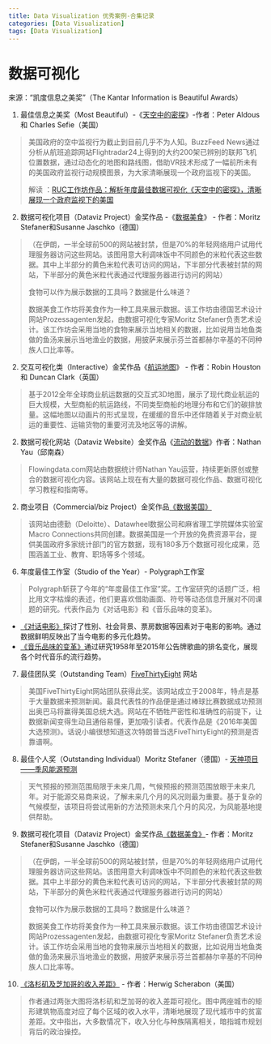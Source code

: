 ```yaml
---
title: Data Visualization 优秀案例-合集记录
categories: [Data Visualization]
tags: [Data Visualization]
---
```


# 数据可视化

来源：“凯度信息之美奖”（The Kantar Information is Beautiful Awards）

1. 最佳信息之美奖（Most Beautiful）-《[天空中的密探](https://www.buzzfeed.com/peteraldhous/spies-in-the-skies?utm_term=.igqaxKlxA6#.orXzGXJGjW)》-作者：Peter Aldous 和 Charles Sefie（美国）

> 美国政府的空中监视行为截止到目前几乎不为人知。BuzzFeed News通过分析从航班追踪网站Flightradar24上得到的大约200架已辨别的联邦飞机位置数据，通过动态化的地图和路线图，借助VR技术形成了一幅前所未有的美国政府监视行动规模图景，为大家清晰展现一个政府监视下的美国。
>
> 解读 ：[RUC工作坊作品：解析年度最佳数据可视化《天空中的密探》，清晰展现一个政府监视下的美国](https://mp.weixin.qq.com/s?__biz=MzIwMDM5NzYyMQ==&mid=2652450678&idx=1&sn=d55ad2d7691f8ddf8775c7a0995b2783&scene=21#wechat_redirect)

2. 数据可视化项目（Dataviz Project）金奖作品 -《[数据美食](https://data-cuisine.net)》 - 作者：Moritz Stefaner和Susanne Jaschko（德国）

> （在伊朗，一半全球前500的网站被封禁，但是70%的年轻网络用户试用代理服务器访问这些网站。该图用意大利调味饭中不同颜色的米粒代表这些数据。其中上半部分的黄色米粒代表可访问的网站，下半部分代表被封禁的网站，下半部分的黄色米粒代表通过代理服务器进行访问的网站）
>
> 食物可以作为展示数据的工具吗？数据是什么味道？
>
> 数据美食工作坊将美食作为一种工具来展示数据。该工作坊由德国艺术设计网站Prozessagenten发起，由数据可视化专家Moritz Stefaner负责艺术设计。该工作坊会采用当地的食物来展示当地相关的数据，比如说用当地鱼类做的鱼汤来展示当地渔业的数据，用披萨来展示芬兰首都赫尔辛基的不同种族人口比率等。

2. 交互可视化类（Interactive）金奖作品《[航运地图](https://www.shipmap.org/)》 - 作者：Robin Houston 和 Duncan Clark（英国）

> 基于2012全年全球商业航运数据的交互式3D地图，展示了现代商业航运的巨大规模，大型商船的航运路线，不同类型商船的地理分布和它们的碳排放量。这幅地图以动画片的形式呈现，在缓缓的音乐中还伴随着关于对商业航运的重要性、运输货物的重要河流及地区等的讲解。

2. 数据可视化网站（Dataviz Website）金奖作品《[流动的数据](https://flowingdata.com)》作者：Nathan Yau（邱南森）

> Flowingdata.com网站由数据统计师Nathan Yau运营，持续更新原创或整合的数据可视化内容。该网站上现在有大量的数据可视化作品、数据可视化学习教程和指南等。

2. 商业项目（Commercial/biz Project）金奖作品[《数据美国》](https://datausa.io/)

> 该网站由德勤（Deloitte）、Datawheel数据公司和麻省理工学院媒体实验室Macro Connections共同创建。数据美国是一个开放的免费资源平台，提供美国政府多家统计部门的官方数据，现有180多万个数据可视化成果，范围涵盖工业、教育、职场等多个领域。

6. 年度最佳工作室（Studio of the Year）- Polygraph工作室

> Polygraph斩获了今年的“年度最佳工作室”奖。工作室研究的话题广泛，相比用文字枯燥的表述，他们更喜欢借助画面、符号等动态信息开展对不同课题的研究。代表作品为《对话电影》和《音乐品味的变革》。

- [《对话电影》](http://polygraph.cool/films/)探讨了性别、社会背景、票房数据等因素对于电影的影响。通过数据鲜明反映出了当今电影的多元化趋势。
- [《音乐品味的变革》](http://polygraph.cool/history/)通过研究1958年至2015年公告牌歌曲的排名变化，展现各个时代音乐的流行趋势。

7. 最佳团队奖（Outstanding Team）[FiveThirtyEight](https://fivethirtyeight.com) 网站

> 美国FiveThirtyEight网站团队获得此奖。该网站成立于2008年，特点是基于大量数据来预测新闻。最具代表性的作品便是通过棒球比赛数据成功预测出奥巴马将赢得美国总统大选。网站在不牺牲严密性和准确性的前提下，让数据新闻变得生动且通俗易懂，更加吸引读者。代表作品是《2016年美国大选预测》。话说小编很想知道这次特朗普当选FiveThirtyEight的预测是否靠谱啊。

8. 最佳个人奖（Outstanding Individual）Moritz Stefaner（德国）- [天神项目——季风能源预测](http://project-ukko.net/)

> 天气预报的预测范围局限于未来几周，气候预报的预测范围放眼于未来几年。对于能源交易商来说，了解未来几个月的风况则最为重要。基于复杂的气候模型，该项目将尝试用新的方法预测未来几个月的风况，为风能基地提供帮助。

9. 数据可视化项目（Dataviz Project）金奖作品[《数据美食》]( http://data-cuisine.net/)- 作者：Moritz Stefaner和Susanne Jaschko（德国）

> （在伊朗，一半全球前500的网站被封禁，但是70%的年轻网络用户试用代理服务器访问这些网站。该图用意大利调味饭中不同颜色的米粒代表这些数据。其中上半部分的黄色米粒代表可访问的网站，下半部分代表被封禁的网站，下半部分的黄色米粒代表通过代理服务器进行访问的网站）
>
> 食物可以作为展示数据的工具吗？数据是什么味道？
>
> 数据美食工作坊将美食作为一种工具来展示数据。该工作坊由德国艺术设计网站Prozessagenten发起，由数据可视化专家Moritz Stefaner负责艺术设计。该工作坊会采用当地的食物来展示当地相关的数据，比如说用当地鱼类做的鱼汤来展示当地渔业的数据，用披萨来展示芬兰首都赫尔辛基的不同种族人口比率等。

10. [《洛杉矶及芝加哥的收入差距》](http://scherabon.com/) - 作者：Herwig Scherabon（美国）

> 作者通过两张大图将洛杉矶和芝加哥的收入差距可视化。图中两座城市的矩形建筑物高度对应了每个区域的收入水平，清晰地展现了现代城市中的贫富差距。文中指出，大多数情况下，收入分化与种族隔离相关，暗指城市规划背后的政治操控。
